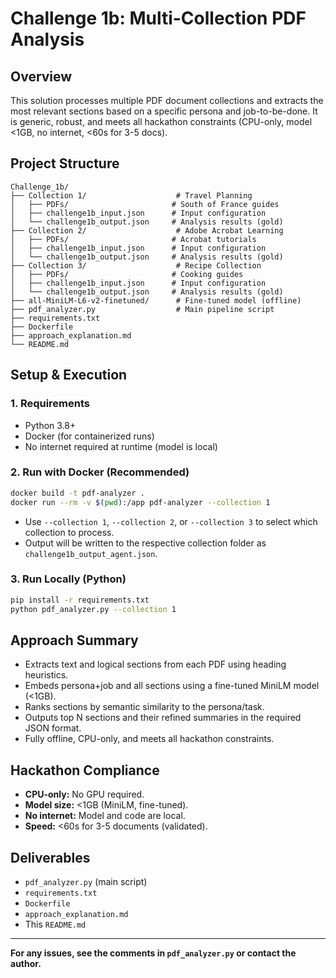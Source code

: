 # Challenge 1b: Multi-Collection PDF Analysis

## Overview
This solution processes multiple PDF document collections and extracts the most relevant sections based on a specific persona and job-to-be-done. It is generic, robust, and meets all hackathon constraints (CPU-only, model <1GB, no internet, <60s for 3-5 docs).

## Project Structure
```
Challenge_1b/
├── Collection 1/                    # Travel Planning
│   ├── PDFs/                       # South of France guides
│   ├── challenge1b_input.json      # Input configuration
│   └── challenge1b_output.json     # Analysis results (gold)
├── Collection 2/                    # Adobe Acrobat Learning
│   ├── PDFs/                       # Acrobat tutorials
│   ├── challenge1b_input.json      # Input configuration
│   └── challenge1b_output.json     # Analysis results (gold)
├── Collection 3/                    # Recipe Collection
│   ├── PDFs/                       # Cooking guides
│   ├── challenge1b_input.json      # Input configuration
│   └── challenge1b_output.json     # Analysis results (gold)
├── all-MiniLM-L6-v2-finetuned/      # Fine-tuned model (offline)
├── pdf_analyzer.py                  # Main pipeline script
├── requirements.txt
├── Dockerfile
├── approach_explanation.md
└── README.md
```

## Setup & Execution

### **1. Requirements**
- Python 3.8+
- Docker (for containerized runs)
- No internet required at runtime (model is local)

### **2. Run with Docker (Recommended)**
```sh
docker build -t pdf-analyzer .
docker run --rm -v $(pwd):/app pdf-analyzer --collection 1
```
- Use `--collection 1`, `--collection 2`, or `--collection 3` to select which collection to process.
- Output will be written to the respective collection folder as `challenge1b_output_agent.json`.

### **3. Run Locally (Python)**
```sh
pip install -r requirements.txt
python pdf_analyzer.py --collection 1
```

## **Approach Summary**
- Extracts text and logical sections from each PDF using heading heuristics.
- Embeds persona+job and all sections using a fine-tuned MiniLM model (<1GB).
- Ranks sections by semantic similarity to the persona/task.
- Outputs top N sections and their refined summaries in the required JSON format.
- Fully offline, CPU-only, and meets all hackathon constraints.

## **Hackathon Compliance**
- **CPU-only:** No GPU required.
- **Model size:** <1GB (MiniLM, fine-tuned).
- **No internet:** Model and code are local.
- **Speed:** <60s for 3-5 documents (validated).

## **Deliverables**
- `pdf_analyzer.py` (main script)
- `requirements.txt`
- `Dockerfile`
- `approach_explanation.md`
- This `README.md`

---
**For any issues, see the comments in `pdf_analyzer.py` or contact the author.** 